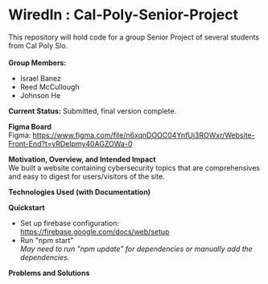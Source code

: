 # WiredIn : Cal-Poly-Senior-Project

This repository will hold code for a group Senior Project of several students from Cal Poly Slo.</br>
</br>
**Group Members:** </br>

- Israel Banez </br>
- Reed McCullough </br>
- Johnson He </br>

**Current Status:** Submitted, final version complete.<br>

**Figma Board** </br>
Figma: https://www.figma.com/file/n6xqnDOOC04YnfUi3ROWxr/Website-Front-End?t=yRDeIpmy40AGZOWa-0 </br>

**Motivation, Overview, and Intended Impact** </br>
We built a website containing cybersecurity topics that are comprehensives and easy to digest for users/visitors of the site. </br>

**Technologies Used (with Documentation)**

**Quickstart** </br>
- Set up firebase configuration:</br>
https://firebase.google.com/docs/web/setup
- Run "npm start"</br>
*May need to run "npm update" for dependencies or manually add the dependencies.* </br>

**Problems and Solutions**

